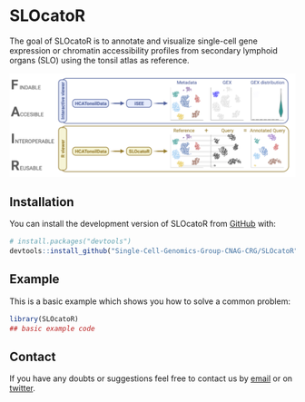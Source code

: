 # SLOcatoR

The goal of SLOcatoR is to annotate and visualize single-cell gene expression or chromatin accessibility profiles from secondary lymphoid organs (SLO) using the tonsil atlas as reference.

![](inst/images/SLOcatoR_workflow.png)

## Installation

You can install the development version of SLOcatoR from [GitHub](https://github.com/) with:

```r
# install.packages("devtools")
devtools::install_github("Single-Cell-Genomics-Group-CNAG-CRG/SLOcatoR")
```

## Example

This is a basic example which shows you how to solve a common problem:

```r 
library(SLOcatoR)
## basic example code
```


## Contact

If you have any doubts or suggestions feel free to contact us by [email](ramon.massoni@cnag.crg.eu) or on [twitter](https://twitter.com/rmassonix).
